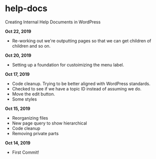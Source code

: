 # help-docs
Creating Internal Help Documents in WordPress

**Oct 22, 2019**

* Re-working out we're outputting pages so that we can get children of children and so on.

**Oct 20, 2019**

* Setting up a foundation for custoimizing the menu label.

**Oct 17, 2019**

* Code cleanup. Trying to be better aligned with WordPress standards.
* Checked to see if we have a topic ID instead of assuming we do.
* Move the edit button.
* Some styles

**Oct 15, 2019**

* Reorganizing files
* New page query to show hierarchical
* Code cleanup
* Removing private parts

**Oct 14, 2019**

* First Commit!
